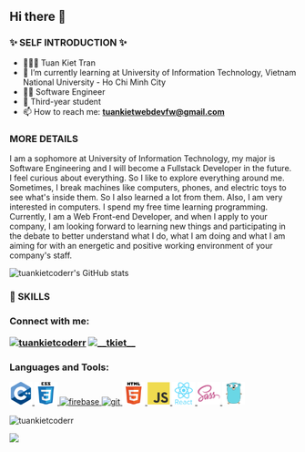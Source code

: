 ## Hi there 👋

### ✨ SELF INTRODUCTION ✨

- 👨🏻‍🎓 Tuan Kiet Tran
- 🌱 I’m currently learning at University of Information Technology, Vietnam National University - Ho Chi Minh City
- 👨‍💻 Software Engineer
- 📕 Third-year student
- 📫 How to reach me: **tuankietwebdevfw@gmail.com**

### MORE DETAILS

I am a sophomore at University of Information Technology, my major is Software Engineering and I will become a Fullstack Developer in the future. \
I feel curious about everything. So I like to explore everything around me. Sometimes, I break machines like computers, phones, and electric toys to see what's inside them. So I also learned a lot from them. Also, I am very interested in computers. I spend my free time learning programming. \
Currently, I am a Web Front-end Developer, and when I apply to your company, I am looking forward to learning new things and participating in the debate to better understand what I do, what I am doing and what I am aiming for with an energetic and positive working environment of your company's staff.

![tuankietcoderr's GitHub stats](https://github-readme-stats.vercel.app/api?username=tuankietcoderr&show_icons=true&theme=radical)

### 💪 SKILLS

<h3 align="left">Connect with me:
<p align="left">
<a href="https://www.facebook.com/tk110204" target="blank"><img align="center" src="https://raw.githubusercontent.com/rahuldkjain/github-profile-readme-generator/master/src/images/icons/Social/facebook.svg" alt="tuankietcoderr" height="30" width="40" /></a>
<a href="https://instagram.com/__tkiet__" target="blank"><img align="center" src="https://raw.githubusercontent.com/rahuldkjain/github-profile-readme-generator/master/src/images/icons/Social/instagram.svg" alt="__tkiet__" height="30" width="40" /></a>
</p>
  <h3 align="left">Languages and Tools:</h3>
<p align="left"> <a href="https://www.w3schools.com/cpp/" target="_blank"> <img src="https://raw.githubusercontent.com/devicons/devicon/master/icons/cplusplus/cplusplus-original.svg" alt="cplusplus" width="40" height="40"/> </a> <a href="https://www.w3schools.com/css/" target="_blank"> <img src="https://raw.githubusercontent.com/devicons/devicon/master/icons/css3/css3-original-wordmark.svg" alt="css3" width="40" height="40"/> </a>
 <a href="https://firebase.google.com/" target="_blank"> <img src="https://www.vectorlogo.zone/logos/firebase/firebase-icon.svg" alt="firebase" width="40" height="40"/> </a> <a href="https://git-scm.com/" target="_blank"> <img src="https://www.vectorlogo.zone/logos/git-scm/git-scm-icon.svg" alt="git" width="40" height="40"/> </a> <a href="https://www.w3.org/html/" target="_blank"> <img src="https://raw.githubusercontent.com/devicons/devicon/master/icons/html5/html5-original-wordmark.svg" alt="html5" width="40" height="40"/> </a> <a href="https://developer.mozilla.org/en-US/docs/Web/JavaScript" target="_blank"> <img src="https://raw.githubusercontent.com/devicons/devicon/master/icons/javascript/javascript-original.svg" alt="javascript" width="40" height="40"/> </a>
  <a href="https://reactjs.org/" target="_blank"> <img src="https://raw.githubusercontent.com/devicons/devicon/master/icons/react/react-original-wordmark.svg" alt="react" width="40" height="40"/> </a> <a href="https://sass-lang.com" target="_blank"> <img src="https://raw.githubusercontent.com/devicons/devicon/master/icons/sass/sass-original.svg" alt="sass" width="40" height="40"/> </a> 
  <a href="https://golang.org" target="_blank" rel="noreferrer">
              <img
                src="https://raw.githubusercontent.com/devicons/devicon/master/icons/go/go-original.svg"
                alt="go"
                width="40"
                height="40"
              />
            </a>
  </p>

<p><img align="center" src="https://github-readme-streak-stats.herokuapp.com/?user=tuankietcoderr&theme=radical" alt="tuankietcoderr" /></p>
 
[![](https://visitcount.itsvg.in/api?id=tuankietcoderr&label=Views&color=5&icon=6&pretty=false)](https://visitcount.itsvg.in)
